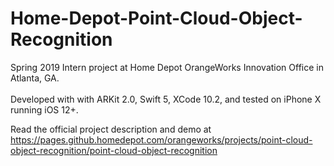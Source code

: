 # Home-Depot-Point-Cloud-Object-Recognition
Spring 2019 Intern project at Home Depot OrangeWorks Innovation Office in Atlanta, GA. <br> <br>
Developed with with ARKit 2.0, Swift 5, XCode 10.2, and tested on iPhone X running iOS 12+.

Read the official project description and demo at
https://pages.github.homedepot.com/orangeworks/projects/point-cloud-object-recognition/point-cloud-object-recognition
